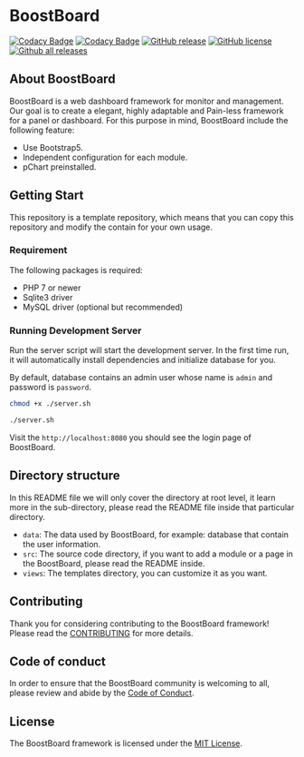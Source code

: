 # BoostBoard

[![Codacy Badge](https://app.codacy.com/project/badge/Grade/41dfe17ea6fa4388835b0750b4ec3771)](https://www.codacy.com/gh/dj6082013/BoostBoard/dashboard?utm_source=github.com&amp;utm_medium=referral&amp;utm_content=dj6082013/BoostBoard&amp;utm_campaign=Badge_Grade)
[![Codacy Badge](https://app.codacy.com/project/badge/Coverage/41dfe17ea6fa4388835b0750b4ec3771)](https://www.codacy.com/gh/dj6082013/BoostBoard/dashboard?utm_source=github.com&utm_medium=referral&utm_content=dj6082013/BoostBoard&utm_campaign=Badge_Coverage)
[![GitHub release](https://img.shields.io/github/release/dj6082013/BoostBoard.svg)](https://GitHub.com/dj6082013/BoostBoard/releases/)
[![GitHub license](https://img.shields.io/github/license/dj6082013/BoostBoard.svg)](https://github.com/dj6082013/BoostBoard/blob/master/LICENSE)
[![Github all releases](https://img.shields.io/github/downloads/dj6082013/BoostBoard/total.svg)](https://github.com/dj6082013/BoostBoard/releases/)

## About BoostBoard

BoostBoard is a web dashboard framework for monitor and management.
Our goal is to create a elegant, highly adaptable and Pain-less framework for a panel or dashboard.
For this purpose in mind, BoostBoard include the following feature:

- Use Bootstrap5.
- Independent configuration for each module.
- pChart preinstalled.

## Getting Start

This repository is a template repository, which means that you can copy this repository and modify the contain for your own usage.

### Requirement

The following packages is required:
- PHP 7 or newer
- Sqlite3 driver
- MySQL driver (optional but recommended)

### Running Development Server

Run the server script will start the development server.
In the first time run, it will automatically install dependencies and initialize database for you.

By default, database contains an admin user whose name is `admin` and password is `password`.

```bash
chmod +x ./server.sh

./server.sh
```
Visit the `http://localhost:8080` you should see the login page of BoostBoard.

## Directory structure

In this README file we will only cover the directory at root level, it learn more in the sub-directory, please read the README file inside that particular directory.

- `data`: The data used by BoostBoard, for example: database that contain the user information.
- `src`: The source code directory, if you want to add a module or a page in the BoostBoard, please read the README inside.
- `views`: The templates directory, you can customize it as you want.

## Contributing

Thank you for considering contributing to the BoostBoard framework! Please read the [CONTRIBUTING](https://github.com/dj6082013/BoostBoard/blob/master/CONTRIBUTING.md) for more details.

## Code of conduct

In order to ensure that the BoostBoard community is welcoming to all, please review and abide by the [Code of Conduct](https://github.com/dj6082013/BoostBoard/blob/master/CODE_OF_CONDUCT.md).

## License

The BoostBoard framework is licensed under the [MIT License](https://opensource.org/licenses/MIT).
